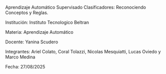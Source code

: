 Aprendizaje Automático Supervisado 
Clasificadores: Reconociendo Conceptos y Reglas. 




Institución: Instituto Tecnologico Beltran

Materia: Aprendizaje Automático

Docente: Yanina Scudero

Integrantes: Ariel Colato, Coral Tolazzi, Nicolas Mesquiatti, Lucas Oviedo y Marco Medina

Fecha: 27/08/2025
